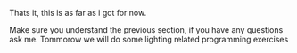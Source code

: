 Thats it, this is as far as i got for now.

Make sure you understand the previous section, if you have any questions ask me. Tommorow we will do some lighting related programming exercises
